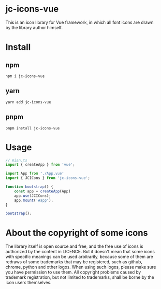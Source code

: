 # jc-icons-vue

This is an icon library for Vue framework, in which all font icons are drawn by the library author himself.

# Install

## npm

```shell
npm i jc-icons-vue
```

## yarn

```shell
yarn add jc-icons-vue
```

## pnpm 
```shell
pnpm install jc-icons-vue
```

# Usage

```ts
// mian.ts
import { createApp } from 'vue';

import App from './App.vue'
import { JCICons } from 'jc-icons-vue';

function bootstrap() {
    const app = createApp(App)
    app.use(JCICons);
    app.mount('#app');
}

bootstrap();
```

# About the copyright of some icons

The library itself is open source and free, and the free use of icons is authorized by the content in LICENCE. But it doesn't mean that some icons with specific meanings can be used arbitrarily, because some of them are redraws of some trademarks that may be registered, such as github, chrome, python and other logos. When using such logos, please make sure you have permission to use them. All copyright problems caused by trademark registration, but not limited to trademarks, shall be borne by the icon users themselves.

